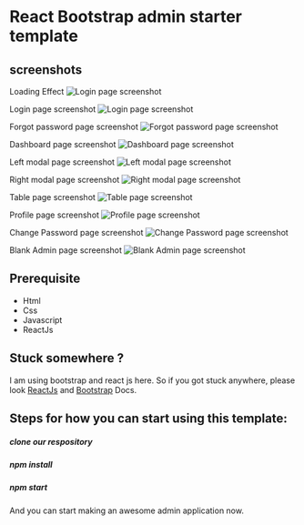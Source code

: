 # React Bootstrap admin starter template

<!-- To do  --



-->

<!---Changes which I think to be implemented To do ---

1. show all the transaction of aya and customer
    1.1 like which aya have been assigned from starting in the form table
    1.2 their transaction history

2. update the table of customer list with more details

3. in the table of aya list, their will be one more column for to check , whether aya is assigned?
    3.1 also their will be one more column to know the rate of aya
    3.2 days left for the aya, add one more column
    3.3 location column one more
    3.4 change aya code like customer code  
    3.5 name of customer assigned to aya
    3.6 status of payment, due or paid 

4 remove gender column from aya payment
    4.1 add remaiining column

5 remove  customer payment , column of guardian name
    5.1 add remaining money to take from customer add one column

6 updTE THE Table with mui table to enable sorting and filter

7 when going to edit the aya assign page, then it should show, which customer is assigned to them
    7.1 also in front of customer their should be one button, name as change , which redirect to change ayaassigned to customer
    7.2 also put one button which redirect to assigned customer and payment received

8 give option to update image in both customer and aya

9 PER MONTH PROFIT AND OVERALL PROFIT



  -->

<!-- --------SMALL Doubts ---------

aya assigned not cleared some point like

1.like agr aya assigned nhi hua hai to, aya ko assign kr do
ab jab nayi aaya ko assign krna hai tb, pooch lo, previous aaya ko rkhna hai ya nhi
agr rkhna hai to usi ke hisaab se ending date set kr do , us aaya ka
bas phir show kr do, ki kon kon se aaya aaigned hai kis kis customer ko
 
2 . ismein ek or case ban skta hai ki, agr koi aya aise nhi hai jo day night ke liye kaam kr rhi
to uske liye hmhe customer ko ek se adhik assign krna hoga 

 -->


<!-- Bugs👇 ----

1 .create a check such that, when we generate bill, it should only be generated , when all the entries 
are filled.

2. entries are coming in reverse, correct it
 
3. when aya are deleting then it should not show assigned to anyone
    

 -->


## screenshots

Loading Effect
![Login page screenshot](/screenshots/loading.png)

Login page screenshot
![Login page screenshot](/screenshots/login.png)

Forgot password page screenshot
![Forgot password page screenshot](/screenshots/forgot-password.png)

Dashboard page screenshot
![Dashboard page screenshot](/screenshots/dashboard.png)

Left modal page screenshot
![Left modal page screenshot](/screenshots/left-modal.png)

Right modal page screenshot
![Right modal page screenshot](/screenshots/right-modal.png)

Table page screenshot
![Table page screenshot](/screenshots/table.png)

Profile page screenshot
![Profile page screenshot](/screenshots/profile.png)

Change Password page screenshot
![Change Password page screenshot](/screenshots/change-password.png)

Blank Admin page screenshot
![Blank Admin page screenshot](/screenshots/blank-page.png)

## Prerequisite

-   Html
-   Css
-   Javascript
-   ReactJs

## Stuck somewhere ?

I am using bootstrap and react js here. So if you got stuck anywhere, please look [ReactJs](https://reactjs.org/docs/getting-started.html) and [Bootstrap](https://getbootstrap.com/docs/4.1/getting-started/introduction) Docs.

## Steps for how you can start using this template: 

##### clone our respository

##### npm install

##### npm start

And you can start making an awesome admin application now.


<!-- changes to do -- 

1 . Dashboard
    1.1 in dashboard here we have to show the total customer with their payment status, 

 -->

 <!-- changes completed
 
 1. tabel updated with filter
 2. required filled in add customer and add aya , correect present check address

 3. delete confirmation is remaining
 4. update profile is remaining

 5. print table button completed 


  -->